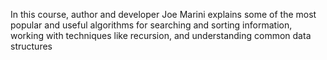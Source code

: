 In this course, author and developer Joe Marini explains some of the most popular and useful algorithms for searching and sorting information, working with techniques like recursion, and understanding common data structures
